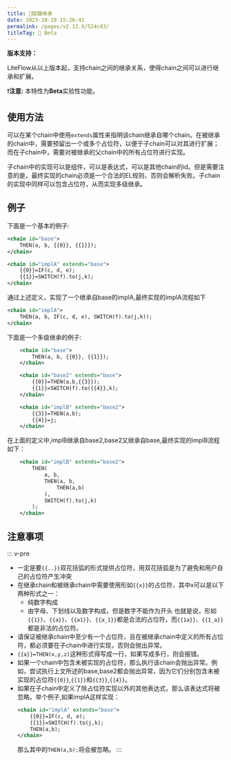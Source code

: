 ```yaml
---
title: 🥯链路继承
date: 2023-10-10 15:26:41
permalink: /pages/v2.13.X/524c43/
titleTag: 🧪 Beta
---
```


**版本支持：**<Badge text="v2.12.0+" vertical="middle"/>

LiteFlow从以上版本起，支持chain之间的继承关系，使得chain之间可以进行继承和扩展。

❗**注意:** 本特性为**Beta**实验性功能。

## 使用方法
可以在某个chain中使用`extends`属性来指明该chain继承自哪个chain。在被继承的chain中，需要预留出一个或多个占位符，以便于子chain可以对其进行扩展；而在子chain中，需要对被继承的父chain中的所有占位符进行实现。

子chain中的实现可以是组件，可以是表达式，可以是其他chain的id。但是需要注意的是，最终实现的chain必须是一个合法的EL规则，否则会解析失败。子chain的实现中同样可以包含占位符，从而实现多级继承。


## 例子
下面是一个基本的例子:
``` xml
<chain id="base">
    THEN(a, b, {{0}}, {{1}});
</chain>

<chain id="implA" extends="base">
    {{0}}=IF(c, d, e);
    {{1}}=SWITCH(f).to(j,k);
</chain>
```
通过上述定义，实现了一个继承自base的implA,最终实现的implA流程如下
``` xml
<chain id="implA">
    THEN(a, b, IF(c, d, e), SWITCH(f).to(j,k));
</chain>
```

下面是一个多级继承的例子:
``` xml
    <chain id="base">
        THEN(a, b, {{0}}, {{1}});
    </chain>

    <chain id="base2" extends="base">
        {{0}}=THEN(a,b,{{3}});
        {{1}}=SWITCH(f).to({{4}},k);
    </chain>

    <chain id="implB" extends="base2">
        {{3}}=THEN(a,b);
        {{4}}=j;
    </chain>
```
在上面的定义中,implB继承自base2,base2又继承自base,最终实现的implB流程如下：
``` xml
    <chain id="implB" extends="base2">
        THEN(
            a, b,
            THEN(a, b,
                THEN(a,b)
            ),
            SWITCH(f).to(j,k) 
        );
    </chain>
```

## 注意事项
::: v-pre
* 一定是要`{{..}}`双花括弧的形式提供占位符，用双花括弧是为了避免和用户自己的占位符产生冲突
* 在继承chain和被继承chain中需要使用形如`{{x}}`的占位符，其中x可以是以下两种形式之一：
    - 纯数字构成
    - 由字母、下划线以及数字构成，但是数字不能作为开头
    也就是说，形如`{{1}}`、`{{a}}`、`{{a1}}`、`{{a_1}}`都是合法的占位符，而`{{1a}}`、`{{1_a}}`都是非法的占位符。
* 请保证被继承chain中至少有一个占位符，且在被继承chain中定义的所有占位符，都必须要在子chain中进行实现，否则会抛出异常。
* `{{a}}=THEN(x,y,z)`这种形式得写成一行，如果写成多行，则会报错。
* 如果一个chain中包含未被实现的占位符，那么执行该chain会抛出异常。例如，尝试执行上文所述的base,base2都会抛出异常，因为它们分别包含未被实现的占位符`{{0}}`,`{{1}}`和`{{3}}`,`{{4}}`。
* 如果在子chain中定义了除占位符实现以外的其他表达式，那么该表达式将被忽略。举个例子,如果implA这样实现：
   ``` xml
   <chain id="implA" extends="base">
       {{0}}=IF(c, d, e);
       {{1}}=SWITCH(f).to(j,k);
       THEN(a,b);
   </chain>
   ```
   那么其中的`THEN(a,b);`将会被忽略。
:::